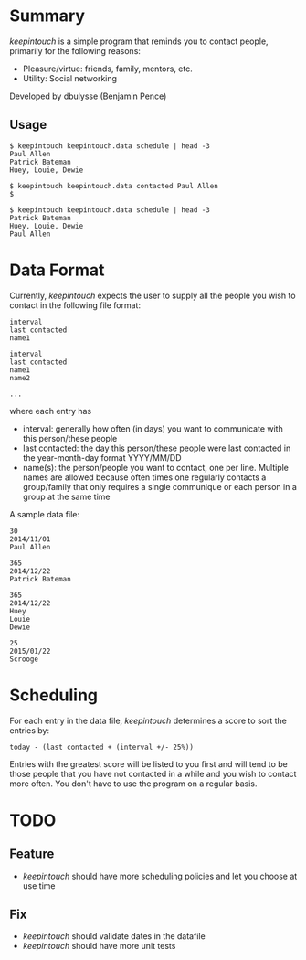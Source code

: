 # Summary

_keepintouch_ is a simple program that reminds you to contact people, primarily for the following reasons:

* Pleasure/virtue: friends, family, mentors, etc.
* Utility: Social networking

Developed by dbulysse (Benjamin Pence)

## Usage

    $ keepintouch keepintouch.data schedule | head -3
    Paul Allen
    Patrick Bateman
    Huey, Louie, Dewie

    $ keepintouch keepintouch.data contacted Paul Allen
    $

    $ keepintouch keepintouch.data schedule | head -3
    Patrick Bateman
    Huey, Louie, Dewie
    Paul Allen

# Data Format

Currently, _keepintouch_ expects the user to supply all the people you wish to contact in the following file format:

    interval
    last contacted
    name1
  
    interval
    last contacted
    name1
    name2
  
    ...

where each entry has

* interval: generally how often (in days) you want to communicate with this person/these people
* last contacted: the day this person/these people were last contacted in the year-month-day format YYYY/MM/DD
* name(s): the person/people you want to contact, one per line. Multiple names are allowed because often times one regularly contacts a group/family that only requires a single communique or each person in a group at the same time

A sample data file:

    30
    2014/11/01
    Paul Allen
 
    365
    2014/12/22
    Patrick Bateman
 
    365
    2014/12/22
    Huey
    Louie
    Dewie

    25
    2015/01/22
    Scrooge

# Scheduling

For each entry in the data file, _keepintouch_ determines a score to sort the entries by:

    today - (last contacted + (interval +/- 25%)) 

Entries with the greatest score will be listed to you first and will tend to be those people that you have not contacted in a while and you wish to contact more often. You don't have to use the program on a regular basis.

# TODO

## Feature

* _keepintouch_ should have more scheduling policies and let you choose at use time

## Fix

* _keepintouch_ should validate dates in the datafile
* _keepintouch_ should have more unit tests
